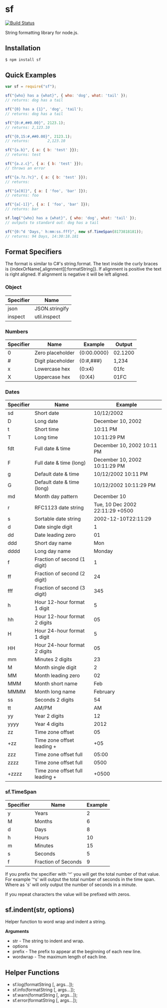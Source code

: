 # sf

[![Build Status](https://secure.travis-ci.org/nearinfinity/node-sf.png)](http://travis-ci.org/nearinfinity/node-sf)

String formatting library for node.js.

## Installation

```bash
$ npm install sf
```

## Quick Examples

```javascript
var sf = require("sf");

sf("{who} has a {what}", { who: 'dog', what: 'tail' });
// returns: dog has a tail

sf("{0} has a {1}", 'dog', 'tail');
// returns: dog has a tail

sf("{0:#,##0.00}", 2123.1);
// returns: 2,123.10

sf("{0,15:#,##0.00}", 2123.1);
// returns:        2,123.10

sf("{a.b}", { a: { b: 'test' }});
// returns: test

sf("{a.z.c}", { a: { b: 'test' }});
// throws an error

sf("{a.?z.?c}", { a: { b: 'test' }});
// returns:

sf("{a[0]}", { a: [ 'foo', 'bar' ]});
// returns: foo

sf("{a[-1]}", { a: [ 'foo', 'bar' ]});
// returns: bar

sf.log("{who} has a {what}", { who: 'dog', what: 'tail' });
// outputs to standard out: dog has a tail

sf("{0:^d 'Days,' h:mm:ss.fff}", new sf.TimeSpan(8173818181));
// returns: 94 Days, 14:30:18.181
```

## Format Specifiers

The format is similar to C#'s string.format. The text inside the curly braces is {indexOrName[,alignment][:formatString]}.
If alignment is positive the text is right aligned. If alignment is negative it will be left aligned.

### Object

| Specifier | Name                         |
|-----------|------------------------------|
| json      | JSON.stringify               |
| inspect   | util.inspect                 |

### Numbers

| Specifier | Name                         | Example          | Output         |
|-----------|------------------------------|------------------|----------------|
| 0         | Zero placeholder             | {0:00.0000}      | 02.1200        |
| #         | Digit placeholder            | {0:#,###}        | 1,234          |
| x         | Lowercase hex                | {0:x4}           | 01fc           |
| X         | Uppercase hex                | {0:X4}           | 01FC           |

### Dates

| Specifier | Name                            | Example                         |
|-----------|---------------------------------|---------------------------------|
| sd        | Short date                      | 10/12/2002                      |
| D         | Long date                       | December 10, 2002               |
| t         | Short time                      | 10:11 PM                        |
| T         | Long time                       | 10:11:29 PM                     |
| fdt       | Full date & time                | December 10, 2002 10:11 PM      |
| F         | Full date & time (long)         | December 10, 2002 10:11:29 PM   |
| g         | Default date & time             | 10/12/2002 10:11 PM             |
| G         | Default date & time (long)      | 10/12/2002 10:11:29 PM          |
| md        | Month day pattern               | December 10                     |
| r         | RFC1123 date string             | Tue, 10 Dec 2002 22:11:29 +0500 |
| s         | Sortable date string            | 2002-12-10T22:11:29             |
| d         | Date single digit               | 1                               |
| dd        | Date leading zero               | 01                              |
| ddd       | Short day name                  | Mon                             |
| dddd      | Long day name                   | Monday                          |
| f         | Fraction of second (1 digit)    | 1                               |
| ff        | Fraction of second (2 digit)    | 24                              |
| fff       | Fraction of second (3 digit)    | 345                             |
| h         | Hour 12-hour format 1 digit     | 5                               |
| hh        | Hour 12-hour format 2 digits    | 05                              |
| H         | Hour 24-hour format 1 digit     | 5                               |
| HH        | Hour 24-hour format 2 digits    | 05                              |
| mm        | Minutes 2 digits                | 23                              |
| M         | Month single digit              | 2                               |
| MM        | Month leading zero              | 02                              |
| MMM       | Month short name                | Feb                             |
| MMMM      | Month long name                 | February                        |
| ss        | Seconds 2 digits                | 54                              |
| tt        | AM/PM                           | AM                              |
| yy        | Year 2 digits                   | 12                              |
| yyyy      | Year 4 digits                   | 2012                            |
| zz        | Time zone offset                | 05                              |
| +zz       | Time zone offset leading +      | +05                             |
| zzz       | Time zone offset full           | 05:00                           |
| zzzz      | Time zone offset full           | 0500                            |
| +zzzz     | Time zone offset full leading + | +0500                           |

### sf.TimeSpan

| Specifier | Name                | Example                |
|-----------|---------------------|------------------------|
| y         | Years               | 2                      |
| M         | Months              | 6                      |
| d         | Days                | 8                      |
| h         | Hours               | 10                     |
| m         | Minutes             | 15                     |
| s         | Seconds             | 5                      |
| f         | Fraction of Seconds | 9                      |

If you prefix the specifier with '^' you will get the total number of that value. For
example '^s' will output the total number of seconds in the time span. Where as 's' will
only output the number of seconds in a minute.

If you repeat characters the value will be prefixed with zeros.

## sf.indent(str, options)

Helper function to word wrap and indent a string.

__Arguments__

 * str - The string to indent and wrap.
 * options
  * prefix - The prefix to appear at the beginning of each new line.
  * wordwrap - The maximum length of each line.

## Helper Functions

 * sf.log(formatString [, args...]);
 * sf.info(formatString [, args...]);
 * sf.warn(formatString [, args...]);
 * sf.error(formatString [, args...]);

